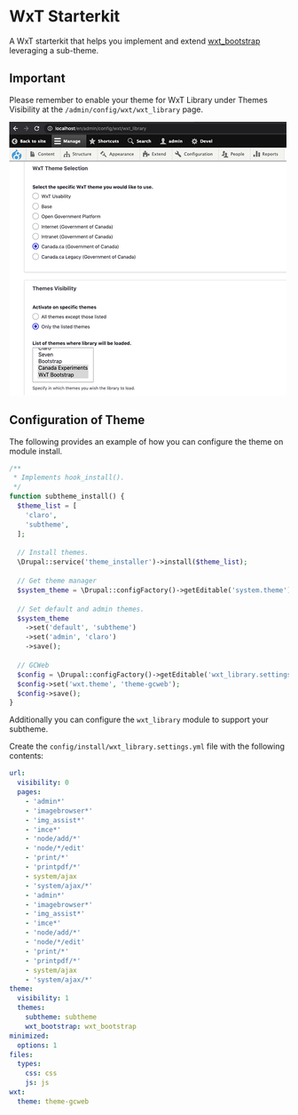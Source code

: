 # WxT Starterkit

A WxT starterkit that helps you implement and extend [wxt_bootstrap][wxt_bootstrap] leveraging a sub-theme.

## Important

Please remember to enable your theme for WxT Library under Themes Visibility at the `/admin/config/wxt/wxt_library` page.

![WxT Library](images/wxt_library.png?raw=true "Library")

[wxt_bootstrap]: https://www.drupal.org/project/wxt_bootstrap

## Configuration of Theme

The following provides an example of how you can configure the theme on module install.

```php
/**
 * Implements hook_install().
 */
function subtheme_install() {
  $theme_list = [
    'claro',
    'subtheme',
  ];

  // Install themes.
  \Drupal::service('theme_installer')->install($theme_list);

  // Get theme manager
  $system_theme = \Drupal::configFactory()->getEditable('system.theme');

  // Set default and admin themes.
  $system_theme
    ->set('default', 'subtheme')
    ->set('admin', 'claro')
    ->save();

  // GCWeb
  $config = \Drupal::configFactory()->getEditable('wxt_library.settings');
  $config->set('wxt.theme', 'theme-gcweb');
  $config->save();
}
```

Additionally you can configure the `wxt_library` module to support your subtheme.

Create the `config/install/wxt_library.settings.yml` file with the following contents:

```yaml
url:
  visibility: 0
  pages:
    - 'admin*'
    - 'imagebrowser*'
    - 'img_assist*'
    - 'imce*'
    - 'node/add/*'
    - 'node/*/edit'
    - 'print/*'
    - 'printpdf/*'
    - system/ajax
    - 'system/ajax/*'
    - 'admin*'
    - 'imagebrowser*'
    - 'img_assist*'
    - 'imce*'
    - 'node/add/*'
    - 'node/*/edit'
    - 'print/*'
    - 'printpdf/*'
    - system/ajax
    - 'system/ajax/*'
theme:
  visibility: 1
  themes:
    subtheme: subtheme
    wxt_bootstrap: wxt_bootstrap
minimized:
  options: 1
files:
  types:
    css: css
    js: js
wxt:
  theme: theme-gcweb
```
